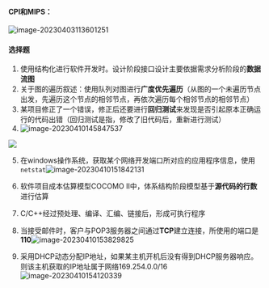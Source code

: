 #### CPI和MIPS：

![image-20230403113601251](https://raw.kgithub.com/striveBin/picture/master/img/image-20230403113601251.png)

#### 选择题

1. 使用结构化进行软件开发时。设计阶段接口设计主要依据需求分析阶段的**数据流图**
2. 关于图的遍历叙述：使用队列对图进行**广度优先遍历**（从图的一个未遍历节点出发，先遍历这个节点的相邻节点，再依次遍历每个相邻节点的相邻节点）
3. 某项目修正了一个错误，修正后还要进行**回归测试**来发现是否引起原本正确运行的代码出错（回归测试是指，修改了旧代码后，重新进行测试）
4. ![image-20230410145847537](C:/Users/Administrator/AppData/Roaming/Typora/typora-user-images/image-20230410145847772.png)

![](https://raw.kgithub.com/striveBin/picture/master/img/image-20230410145923126.png)

5. 在windows操作系统，获取某个网络开发端口所对应的应用程序信息，使用`netstat`![image-20230410151842131](https://raw.kgithub.com/striveBin/picture/master/img/image-20230410151842131.png)
6. 软件项目成本估算模型COCOMO II中，体系结构阶段模型基于**源代码的行数**进行估算
7. C/C++经过预处理、编译、汇编、链接后，形成可执行程序
8. 当接受邮件时，客户与POP3服务器之间通过**TCP**建立连接，所使用的端口是**110**![image-20230410153829825](https://raw.kgithub.com/striveBin/picture/master/img/image-20230410153829825.png)

9. 采用DHCP动态分配IP地址，如果某主机开机后没有得到DHCP服务器响应。则该主机获取的IP地址属于网络169.254.0.0/16![image-20230410154120339](https://raw.kgithub.com/striveBin/picture/master/img/image-20230410154120339.png)
